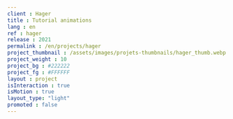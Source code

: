 ```yaml
---
client : Hager
title : Tutorial animations
lang : en
ref : hager
release : 2021
permalink : /en/projects/hager
project_thumbnail : /assets/images/projets-thumbnails/hager_thumb.webp
project_weight : 10
project_bg : #222222
project_fg : #FFFFFF
layout : project
isInteraction : true
isMotion : true
layout_type: "light"
promoted : false
---
```

